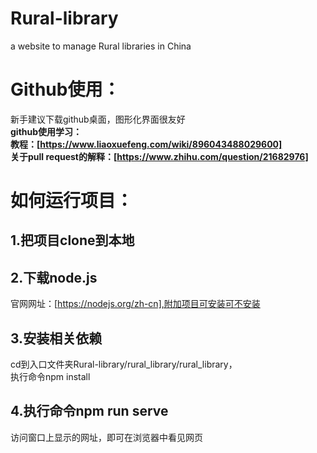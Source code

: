 # Rural-library
a website to manage Rural libraries in China
# Github使用：
新手建议下载github桌面，图形化界面很友好  
**github使用学习：  
教程：[https://www.liaoxuefeng.com/wiki/896043488029600]**  
**关于pull request的解释：[https://www.zhihu.com/question/21682976]**
# 如何运行项目：
## 1.把项目clone到本地
## 2.下载node.js 
官网网址：[https://nodejs.org/zh-cn],附加项目可安装可不安装
## 3.安装相关依赖
cd到入口文件夹Rural-library/rural_library/rural_library，  
执行命令npm install
## 4.执行命令npm run serve
访问窗口上显示的网址，即可在浏览器中看见网页

